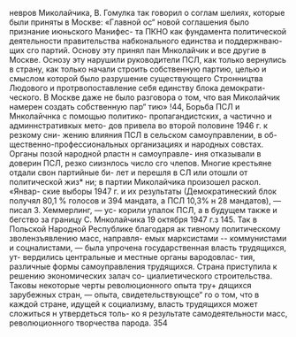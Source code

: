 невров Миколайчика, В. Гомулка так говорил о соглам
шелиях, которые были приняты в Москве: «Главной ос“
новой соглашения было признание июньского Манифес-
та ПКНО как фундамента политической деятельности
правительства набконального единства и поддержнваю-
щих сго партий. Основу эту принял пан Мнколайчик и
все другие в Москве. Оснозу эту нарушили руководители
ПСЛ, как только вернулись в страну, как только начали
строить собственную партию, целью и смыслом которой
было разрушение существующего Стронництва Людового
и протрвопоставление себя единству блока демократи-
ческого. В Москве даже не было разговора о том, что
вая Миколайчик намерен создать собственную пар“
тию» !44,
Борьба ПСЛ и Мнколайчнка с помощью политико-
пропагандистских, а частично и админнстративкых мето-
дов привела во второй половине 1946 г. к резкому сни-
жению влияния ПСЛ в сельском самоуправлении, в об-
щественно-профессиональных организациях и народных
совстах. Органы позой народной рластн н самоуправле-
иня отказывали в доверин ПСЛ, резко сиизнлось число
сго члепов. Многие крестьяне отдали свон партийные би-
лет и перешля в СЛ или отошли от политической жиз*
ни; в партии Миколайчика произошел раскол. «Январ-
ские выборы 1947 г. и их результаты (Демократинеский
блок получял 80,1 % голосов и 394 мандата, а ПСЛ
10,3% н 28 мандатов), — писал 3. Хеммерлинг, — ус-
корили упалок ПСЛ, а в будущем также и бегство за
границу С. Мнколайчика 19 октября 1947 г.з 145.
Так в Польской Народной Республике благодаря ак
тивному политическому зволензъявлению масс, направля-
емых марксистами -- коммунистами и соцналистами, —
была упрочена государственная власть трудящихся, ут-
вердились центральные и местные органы вародовлас-
тия, различные формы самоуправления трудящихся.
Страна приступила к решению экономических залач со-
циалиетического строительства.
Таковы некоторые черты революционного опыта тру+
дящихся зарубежных стран, — опыта, свидетельствующсе“
го о том, что в каждой стране, идущей к социализму,
власть трудящихся может сложиться н утвердеться толь-
ко я результате самодеятельности масс, революционного
творчества парода.
354

